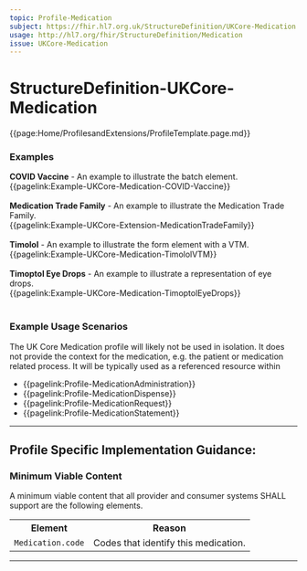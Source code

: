 ```yaml
---
topic: Profile-Medication
subject: https://fhir.hl7.org.uk/StructureDefinition/UKCore-Medication
usage: http://hl7.org/fhir/StructureDefinition/Medication
issue: UKCore-Medication
---
```

# StructureDefinition-UKCore-Medication

<nocheck>
{{page:Home/ProfilesandExtensions/ProfileTemplate.page.md}}

<div id="Examples" class="tabcontent">
  <h3>Examples</h3>

<b>COVID Vaccine</b> - An example to illustrate the batch element.  <br>
{{pagelink:Example-UKCore-Medication-COVID-Vaccine}}   <br><br>
<b>Medication Trade Family</b> - An example to illustrate the Medication Trade Family.  <br>
{{pagelink:Example-UKCore-Extension-MedicationTradeFamily}} <br><br>
<b>Timolol</b> - An example to illustrate the form element with a VTM.  <br>
{{pagelink:Example-UKCore-Medication-TimololVTM}}   <br><br>
<b>Timoptol Eye Drops</b> - An example to illustrate a representation of eye drops.  <br>
{{pagelink:Example-UKCore-Medication-TimoptolEyeDrops}}   <br><br>
</div>
</nocheck>

### Example Usage Scenarios

The UK Core Medication profile will likely not be used in isolation. It does not provide the context for the medication, e.g. the patient or medication related process. It will be typically used as a referenced resource within
- {{pagelink:Profile-MedicationAdministration}}
- {{pagelink:Profile-MedicationDispense}}
- {{pagelink:Profile-MedicationRequest}}
- {{pagelink:Profile-MedicationStatement}}

<hr class="thickline">

## Profile Specific Implementation Guidance: ##

<h3>Minimum Viable Content</h3>

A minimum viable content that all provider and consumer systems SHALL support are the following elements.

<table class="assets" title="Minimum Viable Content list">
<tr>
<th class="width30">Element</th>
<th class="width70">Reason</th>
</tr>
<tr>
<td><code>Medication.code</code></td>
<td>Codes that identify this medication.</td>
</tr>
</table> 

---
